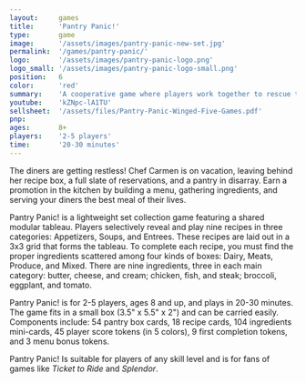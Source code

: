 ```yaml
---
layout:     games
title:      'Pantry Panic!'
type:       game
image:      '/assets/images/pantry-panic-new-set.jpg'
permalink:  '/games/pantry-panic/'
logo:       '/assets/images/pantry-panic-logo.png'
logo_small: '/assets/images/pantry-panic-logo-small.png'
position:   6
color:      'red'
summary:    'A cooperative game where players work together to rescue the last white rhino, for 3-6 players.'
youtube:    'kZNpc-lA1TU'
sellsheet:  '/assets/files/Pantry-Panic-Winged-Five-Games.pdf'
pnp:
ages:       8+
players:    '2-5 players'
time:       '20-30 minutes'
---
```


The diners are getting restless! Chef Carmen is on vacation, leaving behind her recipe box, a full slate of reservations, and a pantry in disarray. Earn a promotion in the kitchen by building a menu, gathering ingredients, and serving your diners the best meal of their lives.

Pantry Panic! is a lightweight set collection game featuring a shared modular tableau. Players selectively reveal and play nine recipes in three categories: Appetizers, Soups, and Entrees. These recipes are laid out in a 3x3 grid that forms the tableau. To complete each recipe, you must find the proper ingredients scattered among four kinds of boxes: Dairy, Meats, Produce, and Mixed. There are nine ingredients, three in each main category: butter, cheese, and cream; chicken, fish, and steak; broccoli, eggplant, and tomato.

Pantry Panic! is for 2-5 players, ages 8 and up, and plays in 20-30 minutes. The game fits in a small box (3.5" x 5.5" x 2") and can be carried easily. Components include: 54 pantry box cards, 18 recipe cards, 104 ingredients mini-cards, 45 player score tokens (in 5 colors), 9 first completion tokens, and 3 menu bonus tokens.

Pantry Panic! Is suitable for players of any skill level and is for fans of games like <em>Ticket to Ride</em> and <em>Splendor</em>.
